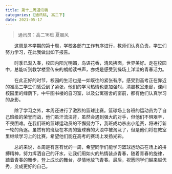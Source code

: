```yaml
---
title: 第十二周通讯稿
categories: [通讯稿, 高二下]
date: 2021-05-17
---
```


> 通讯员：高二16班 夏晨风

　　这周是本学期的第十周，学校各部门工作有序进行，教师们认真负责，学生们努力学习，在此我做出如下报告。

　　时季已渐入春，校园内阳光明媚，鸟语花香，清风拂面，世界美好。走在校园中，总能听到教学楼里传来的朗朗读书声，亦或是感受到操场上洋溢的青春活力。

　　在此正好的时节，校园的生活也是一如既往的紧张有序。感受到高考正在靠近的准高三学生们感受到了紧张，他们的学习热情也更加强烈，清晨教室走廊，课间校园里的绿荫下，中午图书楼的自习室，以及公寓宿舍的窗前，都有他们认真学习的身影。

　　除了学习之外，本周还进行了激烈的篮球比赛。篮球场上各班的运动员为了自己班级的荣誉而战，他们虽汗流浃背，虽然会遇到强大的对手，但他们不惧艰辛，不畏困难。在我们班的篮球运动员的不懈努力下，我班成功杀出小组赛，将进行新一轮的角逐。虽然有的班级在本周的篮球赛的大浪中被淘汰了，但是他们将在教室里继续学习上的比赛，希望他们能在高考的赛场上发扬光彩。

　　总的来说，本周是有喜有忧的一周，希望同学们能学习篮球运动员在场上的拼搏精神，努力挥洒自己的汗水，让我们用如火的热情装点青春，随着青春的旋律，踏着青春的舞步，登上成长的舞台，尽情地放飞青春。最后，祝愿同学们越来越优秀，变成更好的自己。
